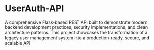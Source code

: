 # UserAuth-API
A comprehensive Flask-based REST API built to demonstrate modern backend development practices, security implementations, and clean architecture patterns. This project showcases the transformation of a legacy user management system into a production-ready, secure, and scalable API.
